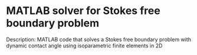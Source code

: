 # MATLAB solver for Stokes free boundary problem

Description: MATLAB code that solves a Stokes free boundary problem with dynamic contact angle using isoparametric finite elements in 2D
